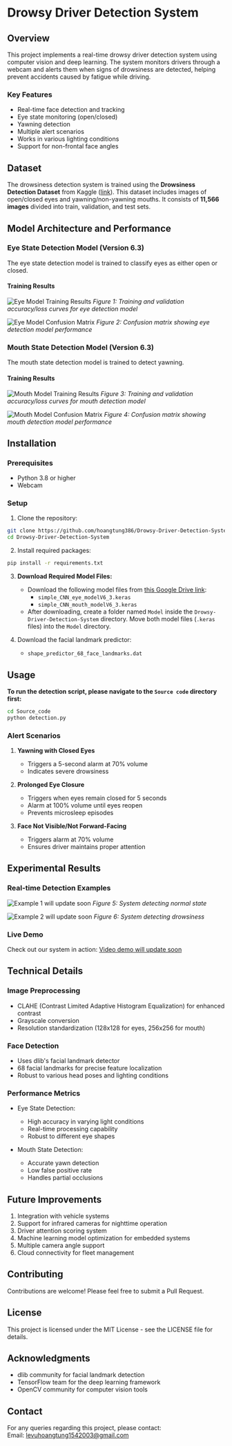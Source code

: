 # Drowsy Driver Detection System

## Overview
This project implements a real-time drowsy driver detection system using computer vision and deep learning. The system monitors drivers through a webcam and alerts them when signs of drowsiness are detected, helping prevent accidents caused by fatigue while driving.

### Key Features
- Real-time face detection and tracking
- Eye state monitoring (open/closed)
- Yawning detection
- Multiple alert scenarios
- Works in various lighting conditions
- Support for non-frontal face angles

## Dataset
The drowsiness detection system is trained using the **Drowsiness Detection Dataset** from Kaggle ([link](https://www.kaggle.com/datasets/hoangtung719/drowsiness-dataset)). This dataset includes images of open/closed eyes and yawning/non-yawning mouths. It consists of **11,566 images** divided into train, validation, and test sets.

## Model Architecture and Performance

### Eye State Detection Model (Version 6.3)
The eye state detection model is trained to classify eyes as either open or closed.

#### Training Results
![Eye Model Training Results](Image/Plot_eye_training_results.png)
*Figure 1: Training and validation accuracy/loss curves for eye detection model*

![Eye Model Confusion Matrix](Image/Eye_confusion_matrix.png)
*Figure 2: Confusion matrix showing eye detection model performance*

### Mouth State Detection Model (Version 6.3)
The mouth state detection model is trained to detect yawning.

#### Training Results
![Mouth Model Training Results](Image/Plot_mouth_training_results.png)
*Figure 3: Training and validation accuracy/loss curves for mouth detection model*

![Mouth Model Confusion Matrix](Image/Mouth_confusion_matrix.png)
*Figure 4: Confusion matrix showing mouth detection model performance*

## Installation

### Prerequisites
- Python 3.8 or higher
- Webcam

### Setup
1. Clone the repository:
```bash
git clone https://github.com/hoangtung386/Drowsy-Driver-Detection-System.git
cd Drowsy-Driver-Detection-System
```

2. Install required packages:
```bash
pip install -r requirements.txt
```

3. **Download Required Model Files:**
    - Download the following model files from [this Google Drive link](https://drive.google.com/drive/folders/1gsN7ZrrrcjxTNn6BnZaLG-UdtJym7Dz1?usp=sharing):
        - `simple_CNN_eye_modelV6_3.keras`
        - `simple_CNN_mouth_modelV6_3.keras`
    - After downloading, create a folder named `Model` inside the `Drowsy-Driver-Detection-System` directory. Move both model files (`.keras` files) into the `Model` directory.
    
4. Download the facial landmark predictor:
   - `shape_predictor_68_face_landmarks.dat`

## Usage
**To run the detection script, please navigate to the `Source code` directory first:**
```bash
cd Source_code
python detection.py
```

### Alert Scenarios
1. **Yawning with Closed Eyes**
   - Triggers a 5-second alarm at 70% volume
   - Indicates severe drowsiness

2. **Prolonged Eye Closure**
   - Triggers when eyes remain closed for 5 seconds
   - Alarm at 100% volume until eyes reopen
   - Prevents microsleep episodes

3. **Face Not Visible/Not Forward-Facing**
   - Triggers alarm at 70% volume
   - Ensures driver maintains proper attention

## Experimental Results

### Real-time Detection Examples
![Example 1 will update soon](path_to_example_1.png)
*Figure 5: System detecting normal state*

![Example 2 will update soon](path_to_example_2.png)
*Figure 6: System detecting drowsiness*

### Live Demo
Check out our system in action:
[Video demo will update soon](https://drive.google.com/file/placeholder_link/view)

## Technical Details

### Image Preprocessing
- CLAHE (Contrast Limited Adaptive Histogram Equalization) for enhanced contrast
- Grayscale conversion
- Resolution standardization (128x128 for eyes, 256x256 for mouth)

### Face Detection
- Uses dlib's facial landmark detector
- 68 facial landmarks for precise feature localization
- Robust to various head poses and lighting conditions

### Performance Metrics
- Eye State Detection:
  - High accuracy in varying light conditions
  - Real-time processing capability
  - Robust to different eye shapes

- Mouth State Detection:
  - Accurate yawn detection
  - Low false positive rate
  - Handles partial occlusions

## Future Improvements
1. Integration with vehicle systems
2. Support for infrared cameras for nighttime operation
3. Driver attention scoring system
4. Machine learning model optimization for embedded systems
5. Multiple camera angle support
6. Cloud connectivity for fleet management

## Contributing
Contributions are welcome! Please feel free to submit a Pull Request.

## License
This project is licensed under the MIT License - see the LICENSE file for details.

## Acknowledgments
- dlib community for facial landmark detection
- TensorFlow team for the deep learning framework
- OpenCV community for computer vision tools

## Contact
For any queries regarding this project, please contact:<br>
Email: levuhoangtung1542003@gmail.com
